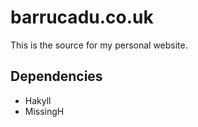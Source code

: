 barrucadu.co.uk
===============

This is the source for my personal website.

Dependencies
------------

 - Hakyll
 - MissingH
